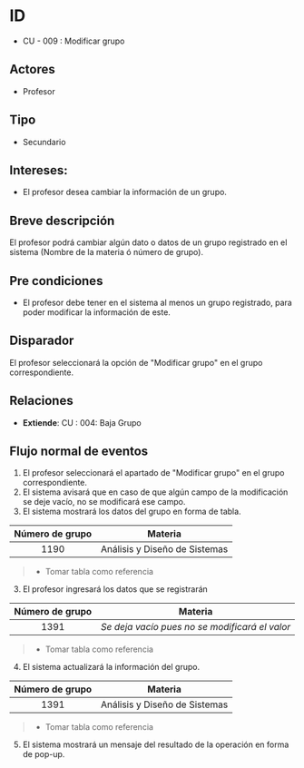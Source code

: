 # ID
- CU - 009 : Modificar grupo
   
## Actores
 * Profesor
    
## Tipo 
 * Secundario
   
## Intereses:
- El profesor desea cambiar la información de un grupo. 
  
## Breve descripción
El profesor podrá cambiar algún dato o datos de un grupo registrado en el sistema (Nombre de la materia ó número de grupo).

## Pre condiciones
- El profesor debe tener en el sistema al menos un grupo registrado, para poder modificar la información de este.

## Disparador
El profesor seleccionará la opción de "Modificar grupo" en el grupo correspondiente.

## Relaciones
- **Extiende**: CU : 004: Baja Grupo

## Flujo normal de eventos
1. El profesor seleccionará el apartado de "Modificar grupo" en el grupo correspondiente.
2. El sistema avisará que en caso de que algún campo de la modificación se deje vacío, no se modificará ese campo.
3. El sistema mostrará los datos del grupo en forma de tabla.

| Número de grupo | Materia |
|:----:|:----:|
|1190| Análisis y Diseño de Sistemas|
>* Tomar tabla como referencia

3. El profesor ingresará los datos que se registrarán

| Número de grupo | Materia |
|:----:|:----:|
|1391| *Se deja vacío pues no se modificará el valor*|
>* Tomar tabla como referencia

4. El sistema actualizará la información del grupo.

| Número de grupo | Materia |
|:----:|:----:|
|1391| Análisis y Diseño de Sistemas|
>* Tomar tabla como referencia

5. El sistema mostrará un mensaje del resultado de la operación en forma de pop-up.
